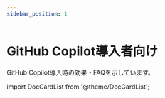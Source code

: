 ```yaml
---
sidebar_position: 1
---
```


# GitHub Copilot導入者向け

GitHub Copilot導入時の効果・FAQを示しています。

import DocCardList from '@theme/DocCardList';

<DocCardList />
